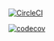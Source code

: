 
#
[![CircleCI](https://circleci.com/gh/neagkv/Spring-RESTful-API.svg?style=svg)](https://circleci.com/gh/neagkv/Spring-RESTful-API)

[![codecov](https://codecov.io/gh/neagkv/Spring-RESTful-API/branch/master/graph/badge.svg)](https://codecov.io/gh/neagkv/Spring-RESTful-API)